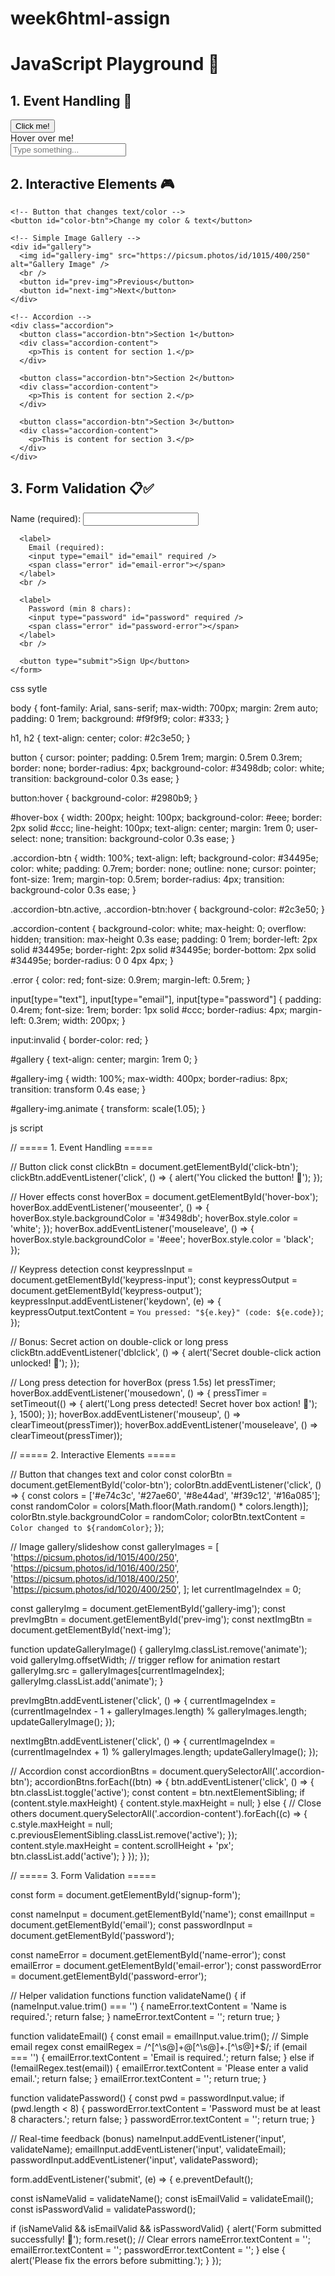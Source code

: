 # week6html-assign

<!DOCTYPE html>
<html lang="en">
<head>
  <meta charset="UTF-8" />
  <meta name="viewport" content="width=device-width, initial-scale=1" />
  <title>JavaScript Playground</title>
  <link rel="stylesheet" href="style.css" />
</head>
<body>

  <h1>JavaScript Playground 🎉</h1>

  <!-- Event Handling Section -->
  <section id="event-handling">
    <h2>1. Event Handling 🎈</h2>
    <button id="click-btn">Click me!</button>
    <div id="hover-box">Hover over me!</div>
    <input type="text" id="keypress-input" placeholder="Type something..." />
    <p id="keypress-output"></p>
  </section>

  <!-- Interactive Elements Section -->
  <section id="interactive-elements">
    <h2>2. Interactive Elements 🎮</h2>

    <!-- Button that changes text/color -->
    <button id="color-btn">Change my color & text</button>

    <!-- Simple Image Gallery -->
    <div id="gallery">
      <img id="gallery-img" src="https://picsum.photos/id/1015/400/250" alt="Gallery Image" />
      <br />
      <button id="prev-img">Previous</button>
      <button id="next-img">Next</button>
    </div>

    <!-- Accordion -->
    <div class="accordion">
      <button class="accordion-btn">Section 1</button>
      <div class="accordion-content">
        <p>This is content for section 1.</p>
      </div>

      <button class="accordion-btn">Section 2</button>
      <div class="accordion-content">
        <p>This is content for section 2.</p>
      </div>

      <button class="accordion-btn">Section 3</button>
      <div class="accordion-content">
        <p>This is content for section 3.</p>
      </div>
    </div>
  </section>

  <!-- Form Validation Section -->
  <section id="form-validation">
    <h2>3. Form Validation 📋✅</h2>
    <form id="signup-form" novalidate>
      <label>
        Name (required):
        <input type="text" id="name" required />
        <span class="error" id="name-error"></span>
      </label>
      <br />

      <label>
        Email (required):
        <input type="email" id="email" required />
        <span class="error" id="email-error"></span>
      </label>
      <br />

      <label>
        Password (min 8 chars):
        <input type="password" id="password" required />
        <span class="error" id="password-error"></span>
      </label>
      <br />

      <button type="submit">Sign Up</button>
    </form>
  </section>

  <script src="script.js"></script>
</body>
</html>


css sytle

body {
  font-family: Arial, sans-serif;
  max-width: 700px;
  margin: 2rem auto;
  padding: 0 1rem;
  background: #f9f9f9;
  color: #333;
}

h1, h2 {
  text-align: center;
  color: #2c3e50;
}

button {
  cursor: pointer;
  padding: 0.5rem 1rem;
  margin: 0.5rem 0.3rem;
  border: none;
  border-radius: 4px;
  background-color: #3498db;
  color: white;
  transition: background-color 0.3s ease;
}

button:hover {
  background-color: #2980b9;
}

#hover-box {
  width: 200px;
  height: 100px;
  background-color: #eee;
  border: 2px solid #ccc;
  line-height: 100px;
  text-align: center;
  margin: 1rem 0;
  user-select: none;
  transition: background-color 0.3s ease;
}

.accordion-btn {
  width: 100%;
  text-align: left;
  background-color: #34495e;
  color: white;
  padding: 0.7rem;
  border: none;
  outline: none;
  cursor: pointer;
  font-size: 1rem;
  margin-top: 0.5rem;
  border-radius: 4px;
  transition: background-color 0.3s ease;
}

.accordion-btn.active, .accordion-btn:hover {
  background-color: #2c3e50;
}

.accordion-content {
  background-color: white;
  max-height: 0;
  overflow: hidden;
  transition: max-height 0.3s ease;
  padding: 0 1rem;
  border-left: 2px solid #34495e;
  border-right: 2px solid #34495e;
  border-bottom: 2px solid #34495e;
  border-radius: 0 0 4px 4px;
}

.error {
  color: red;
  font-size: 0.9rem;
  margin-left: 0.5rem;
}

input[type="text"],
input[type="email"],
input[type="password"] {
  padding: 0.4rem;
  font-size: 1rem;
  border: 1px solid #ccc;
  border-radius: 4px;
  margin-left: 0.3rem;
  width: 200px;
}

input:invalid {
  border-color: red;
}

#gallery {
  text-align: center;
  margin: 1rem 0;
}

#gallery-img {
  width: 100%;
  max-width: 400px;
  border-radius: 8px;
  transition: transform 0.4s ease;
}

#gallery-img.animate {
  transform: scale(1.05);
}


js script

// ===== 1. Event Handling =====

// Button click
const clickBtn = document.getElementById('click-btn');
clickBtn.addEventListener('click', () => {
  alert('You clicked the button! 🎉');
});

// Hover effects
const hoverBox = document.getElementById('hover-box');
hoverBox.addEventListener('mouseenter', () => {
  hoverBox.style.backgroundColor = '#3498db';
  hoverBox.style.color = 'white';
});
hoverBox.addEventListener('mouseleave', () => {
  hoverBox.style.backgroundColor = '#eee';
  hoverBox.style.color = 'black';
});

// Keypress detection
const keypressInput = document.getElementById('keypress-input');
const keypressOutput = document.getElementById('keypress-output');
keypressInput.addEventListener('keydown', (e) => {
  keypressOutput.textContent = `You pressed: "${e.key}" (code: ${e.code})`;
});

// Bonus: Secret action on double-click or long press
clickBtn.addEventListener('dblclick', () => {
  alert('Secret double-click action unlocked! 🤫');
});

// Long press detection for hoverBox (press 1.5s)
let pressTimer;
hoverBox.addEventListener('mousedown', () => {
  pressTimer = setTimeout(() => {
    alert('Long press detected! Secret hover box action! 🤫');
  }, 1500);
});
hoverBox.addEventListener('mouseup', () => clearTimeout(pressTimer));
hoverBox.addEventListener('mouseleave', () => clearTimeout(pressTimer));


// ===== 2. Interactive Elements =====

// Button that changes text and color
const colorBtn = document.getElementById('color-btn');
colorBtn.addEventListener('click', () => {
  const colors = ['#e74c3c', '#27ae60', '#8e44ad', '#f39c12', '#16a085'];
  const randomColor = colors[Math.floor(Math.random() * colors.length)];
  colorBtn.style.backgroundColor = randomColor;
  colorBtn.textContent = `Color changed to ${randomColor}`;
});

// Image gallery/slideshow
const galleryImages = [
  'https://picsum.photos/id/1015/400/250',
  'https://picsum.photos/id/1016/400/250',
  'https://picsum.photos/id/1018/400/250',
  'https://picsum.photos/id/1020/400/250',
];
let currentImageIndex = 0;

const galleryImg = document.getElementById('gallery-img');
const prevImgBtn = document.getElementById('prev-img');
const nextImgBtn = document.getElementById('next-img');

function updateGalleryImage() {
  galleryImg.classList.remove('animate');
  void galleryImg.offsetWidth; // trigger reflow for animation restart
  galleryImg.src = galleryImages[currentImageIndex];
  galleryImg.classList.add('animate');
}

prevImgBtn.addEventListener('click', () => {
  currentImageIndex =
    (currentImageIndex - 1 + galleryImages.length) % galleryImages.length;
  updateGalleryImage();
});

nextImgBtn.addEventListener('click', () => {
  currentImageIndex = (currentImageIndex + 1) % galleryImages.length;
  updateGalleryImage();
});

// Accordion
const accordionBtns = document.querySelectorAll('.accordion-btn');
accordionBtns.forEach((btn) => {
  btn.addEventListener('click', () => {
    btn.classList.toggle('active');
    const content = btn.nextElementSibling;
    if (content.style.maxHeight) {
      content.style.maxHeight = null;
    } else {
      // Close others
      document.querySelectorAll('.accordion-content').forEach((c) => {
        c.style.maxHeight = null;
        c.previousElementSibling.classList.remove('active');
      });
      content.style.maxHeight = content.scrollHeight + 'px';
      btn.classList.add('active');
    }
  });
});


// ===== 3. Form Validation =====

const form = document.getElementById('signup-form');

const nameInput = document.getElementById('name');
const emailInput = document.getElementById('email');
const passwordInput = document.getElementById('password');

const nameError = document.getElementById('name-error');
const emailError = document.getElementById('email-error');
const passwordError = document.getElementById('password-error');

// Helper validation functions
function validateName() {
  if (nameInput.value.trim() === '') {
    nameError.textContent = 'Name is required.';
    return false;
  }
  nameError.textContent = '';
  return true;
}

function validateEmail() {
  const email = emailInput.value.trim();
  // Simple email regex
  const emailRegex = /^[^\s@]+@[^\s@]+\.[^\s@]+$/;
  if (email === '') {
    emailError.textContent = 'Email is required.';
    return false;
  } else if (!emailRegex.test(email)) {
    emailError.textContent = 'Please enter a valid email.';
    return false;
  }
  emailError.textContent = '';
  return true;
}

function validatePassword() {
  const pwd = passwordInput.value;
  if (pwd.length < 8) {
    passwordError.textContent = 'Password must be at least 8 characters.';
    return false;
  }
  passwordError.textContent = '';
  return true;
}

// Real-time feedback (bonus)
nameInput.addEventListener('input', validateName);
emailInput.addEventListener('input', validateEmail);
passwordInput.addEventListener('input', validatePassword);

form.addEventListener('submit', (e) => {
  e.preventDefault();

  const isNameValid = validateName();
  const isEmailValid = validateEmail();
  const isPasswordValid = validatePassword();

  if (isNameValid && isEmailValid && isPasswordValid) {
    alert('Form submitted successfully! 🎉');
    form.reset();
    // Clear errors
    nameError.textContent = '';
    emailError.textContent = '';
    passwordError.textContent = '';
  } else {
    alert('Please fix the errors before submitting.');
  }
});
